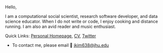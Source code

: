 
Hello,

I am a computational social scientist, research software developer, and data science educator. When I do not write or code, I enjoy cooking and distance running. I am also an avid reader and music enthusiast.

Quick Links: [Personal Homepage](https://jaeyk.github.io/), [CV](https://jaeyk.github.io/files/CV_Jae_Yeon_Kim.pdf), [Twitter](https://twitter.com/JaeJaeykim2)

- To contact me, please email :postbox: jkim638@jhu.edu
